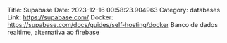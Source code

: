 Title: Supabase
Date: 2023-12-16 00:58:23.904963
Category: databases
Link: https://supabase.com/
Docker: https://supabase.com/docs/guides/self-hosting/docker
Banco de dados realtime, alternativa ao firebase
